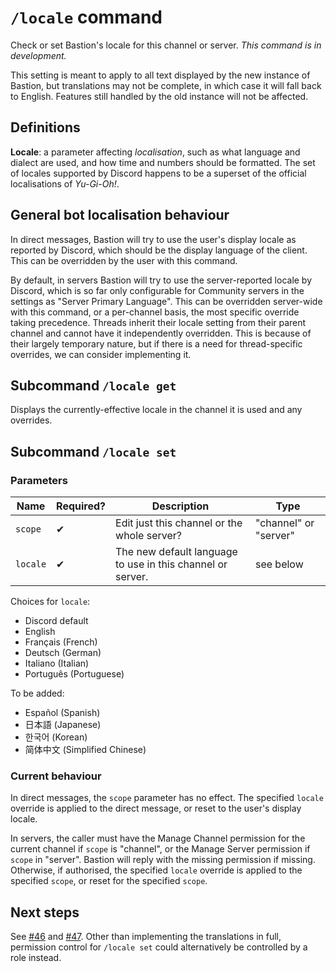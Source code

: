 # `/locale` command

Check or set Bastion's locale for this channel or server. _This command is in development._

This setting is meant to apply to all text displayed by the new instance of Bastion, but
translations may not be complete, in which case it will fall back to English. Features
still handled by the old instance will not be affected.

## Definitions

**Locale**: a parameter affecting _localisation_, such as what language and dialect are used,
and how time and numbers should be formatted. The set of locales supported by Discord happens
to be a superset of the official localisations of _Yu-Gi-Oh!_.

## General bot localisation behaviour

In direct messages, Bastion will try to use the user's display locale as reported by Discord,
which should be the display language of the client. This can be overridden by the user
with this command.

By default, in servers Bastion will try to use the server-reported locale by Discord,
which is so far only configurable for Community servers in the settings as "Server Primary Language".
This can be overridden server-wide with this command, or a per-channel basis, the
most specific override taking precedence. Threads inherit their locale setting from
their parent channel and cannot have it independently overridden. This is because of
their largely temporary nature, but if there is a need for thread-specific overrides,
we can consider implementing it.

## Subcommand `/locale get`

Displays the currently-effective locale in the channel it is used and any overrides.

## Subcommand `/locale set`

### Parameters

Name | Required? | Description | Type
--- | --- | --- | ---
`scope` | ✔ | Edit just this channel or the whole server? | "channel" or "server"
`locale` | ✔ | The new default language to use in this channel or server. | see below

Choices for `locale`:

- Discord default
- English
- Français (French)
- Deutsch (German)
- Italiano (Italian)
- Português (Portuguese)

To be added:

- Español (Spanish)
- 日本語 (Japanese)
- 한국어 (Korean)
- 简体中文 (Simplified Chinese)

### Current behaviour

In direct messages, the `scope` parameter has no effect. The specified `locale` override
is applied to the direct message, or reset to the user's display locale.

In servers, the caller must have the Manage Channel permission for the current channel if
`scope` is "channel", or the Manage Server permission if `scope` in "server". Bastion will
reply with the missing permission if missing. Otherwise, if authorised, the specified
`locale` override is applied to the specified `scope`, or reset for the specified `scope`.

## Next steps

See [#46](https://github.com/DawnbrandBots/bastion-bot/issues/46) and [#47](https://github.com/DawnbrandBots/bastion-bot/issues/47).
Other than implementing the translations in full, permission control for `/locale set` could
alternatively be controlled by a role instead.
